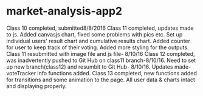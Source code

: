 # market-analysis-app2

Class 10 completed, submitted8/8/2016
Class 11 completed, updates made to js.  Added canvasjs chart, fixed some problems with pics etc.
Set up individual users' result chart and cumulative results chart.
Added counter for user to keep track of their voting.
Added more styling for the outputs.
Class 11 resubmitted with image file and js file- 8/10/16
Class 12 completed, was inadvertently pushed to Git Hub on class11 branch-8/10/16.
Need to set up new branch(class12) and resumbit to Git Hub- 8/10/16.
Updates made- voteTracker info functions added.
Class 13 completed, new functions added for transitions and some animation to the page.
All user data & charts intact and displaying properly.
